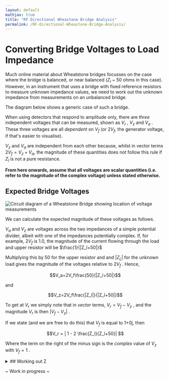 ```yaml
---
layout: default
mathjax: true
title: "RF Directional Wheastone Bridge Analysis"
permalink: /RF-Directional-Wheastone-Bridge-Analysis/
---
```


# Converting Bridge Voltages to Load Impedance
Much online material about Wheatstone bridges focusses on the case where the bridge is balanced, or near balanced ($Z_l$ ~ 50 ohms in this case). However, in an instrument that uses a bridge with fixed reference resistors to measure unknown impedance values, we need to work out the unknown impedance from measurements on an unbalanced bridge. 

The diagram below shows a generic case of such a bridge. 

When using detectors that respond to amplitude only, there are *three* independent voltages that can be measured, shown as $V_r$ , $V_z$  and $V_a$ . These three voltages are all *dependent* on $V_f$ (or $2V_f$, the generator voltage, if that's easier to visualise). 

$V_z$ and $V_a$ are independent from each other because, whilst in vector terms $2V_f = V_z + V_a$, the magnitude of these quantities does not follow this rule if $Z_l$ is not a pure resistance. 

**From here onwards, assume that all voltages are scalar quantities (i.e. refer to the magnitude of the complex voltage) unless stated otherwise.**

## Expected Bridge Voltages

![Circuit diagram of a Wheatstone Bridge showing location of voltage measurements](https://g1ojs.github.io/G1OJS-MR300-SARK100-Firmware/assets/img/Generic%20Wheatstone%20Bridge.png)

We can calculate the expected magnitude of these voltages as follows.

$V_a$ and $V_z$ are voltages across the two impedances of a simple potential divider, albeit with one of the impedances potentially complex. 
If, for example, $2V_f$ is 1.0, the magnitude of the current flowing through the load and upper resistor 
will be $\frac{1}{|Z_l+50|}$ 

Multiplying this by 50 for the upper resistor and 
and $|Z_L|$ for the unknown load gives the magnitude of the voltages 
relative to $2V_f$ . Hence,
   
$$V_a=2V_f\frac{50}{|Z_l+50|}$$

and 

$$V_z=2V_f\frac{|Z_l|}{|Z_l+50|}$$

To get at $V_r$ we simply note that in *vector* terms, $V_r = V_f - V_z$ , and the magnitude $V_r$ is then $|V_f - V_z|$ .

If we state (and we are free to do this) that $V_f$ is equal to 1+0j, then 

$$V_r = | 1 - 2 \frac{Z_l}{Z_l+50}| $$

Where the term on the right of the minus sign is the *complex* value of $V_z$ with $V_f=1$ .

<details>
<summary>
## Working out Z</summary>

### 1 - Magnitude of Z
Looking at the equations for $V_a$ and $V_z$ we can see that they have the same denominator, and both share the multiplier $2V_f$ , so dividing one equation by the other will get rid of these quantities and leave us with 50 and $|Z_l|$ :

$$\frac{V_z}{V_a}=\frac{|Z_l|}{50}$$

So we can easily get 

$$|Z_l| = 50 \frac{V_z}{V_a}$$ 

which gives us the magnitude of the unknown impedance.

### 2 - Complex Z
So what about the phase of $V_z$ ? Or at least the magnitude of its reactance?
If we look again at the equation for $V_r$ above, we can rearrange to get a single fraction as follows:

$$V_r = | 1 - 2 \frac{Z_l}{Z_l+50}| = | \frac{(Z_l+50) -2Z_l}{Z_l+50}| = |\frac{50-Z_l}{50+Z_l}| $$

Remember that this was for the case where $V_f=1$ and our general equation is thus 

$$\frac{V_r}{V_f}=|\frac{50-Z_l}{50+Z_l}| $$

The right hand side of this equation is recognizable as the magnitude of the complex reflection coefficient:

$$|\frac{50-Z_l}{50+Z_l}|=|\Gamma|=\rho$$

And VSWR can be calculated as

$$VSWR=\frac{1+\rho}{1-\rho}$$

Once we know VSWR as well as |Z|, we can calculate Re(Z) and Im(Z).

</details>



~ Work in progress ~

